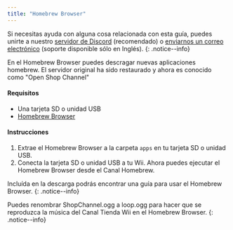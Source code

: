 ```yaml
---
title: "Homebrew Browser"
---
```


Si necesitas ayuda con alguna cosa relacionada con esta guía, puedes unirte a nuestro [servidor de Discord](https://discord.gg/b4Y7jfD) (recomendado) o [enviarnos un correo electrónico](mailto:support@riiconnect24.net) (soporte disponible sólo en Inglés).
{: .notice--info}

En el Homebrew Browser puedes descragar nuevas aplicaciones homebrew. El servidor original ha sido restaurado y ahora es conocido como "Open Shop Channel"

#### Requisitos
* Una tarjeta SD o unidad USB
* [Homebrew Browser](/assets/files/homebrew_browser_v0.3.9e.zip)

#### Instrucciones

1. Extrae el Homebrew Browser a la carpeta `apps` en tu tarjeta SD o unidad USB.
2. Conecta la tarjeta SD o unidad USB a tu Wii. Ahora puedes ejecutar el Homebrew Browser desde el Canal Homebrew.

Incluída en la descarga podrás encontrar una guía para usar el Homebrew Browser.
{: .notice--info}

Puedes renombrar ShopChannel.ogg a loop.ogg para hacer que se reproduzca la música del Canal Tienda Wii en el Homebrew Browser.
{: .notice--info}
